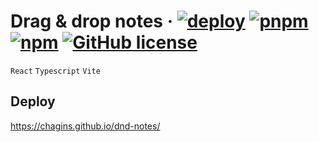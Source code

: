 # Drag & drop notes &middot; [![deploy](https://github.com/chagins/dnd-notes/actions/workflows/deploy.yml/badge.svg)](https://github.com/chagins/dnd-notes/actions/workflows/deploy.yml) [![pnpm](https://img.shields.io/badge/pnpm-F69220?logo=pnpm&logoColor=fff)](https://pnpm.io/) [![npm](https://img.shields.io/npm/v/npm.svg?style=flat-square)](https://www.npmjs.com/package/npm) [![GitHub license](https://img.shields.io/badge/license-unlicense-blue.svg?style=flat-square)](https://github.com/chagins/dnd-notes/blob/main/LICENSE)

`React` `Typescript` `Vite`

## Deploy 

https://chagins.github.io/dnd-notes/
